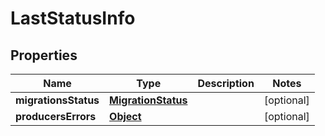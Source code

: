 

# LastStatusInfo

## Properties

Name | Type | Description | Notes
------------ | ------------- | ------------- | -------------
**migrationsStatus** | [**MigrationStatus**](MigrationStatus.md) |  |  [optional]
**producersErrors** | [**Object**](.md) |  |  [optional]



